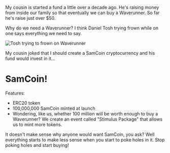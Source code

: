 My cousin is started a fund a little over a decade ago. He's raising money from inside our family so that eventually we can buy a Waverunner. So far he's raise just over $50.

Why do we need a Waverunner? I think Daniel Tosh trying frown while on one says everything we need to say.

![Tosh trying to frown on Waverunner](./tosh_gif.gif)

My cousin joked that I should create a SamCoin cryptocurrency and his fund would invest in it...

# SamCoin!

Features:
- ERC20 token
- 100,000,000 SamCoin minted at launch
- Wondering, like us, whether 100 million will be worth enough to buy a Waverunner? We create an event called "Stimulus Package" that allows us to mint more tokens.

It doesn't make sense why anyone would want SamCoin, you ask? Well everything starts to make less sense when you start to poke holes in it. Stop poking holes and start buying!
